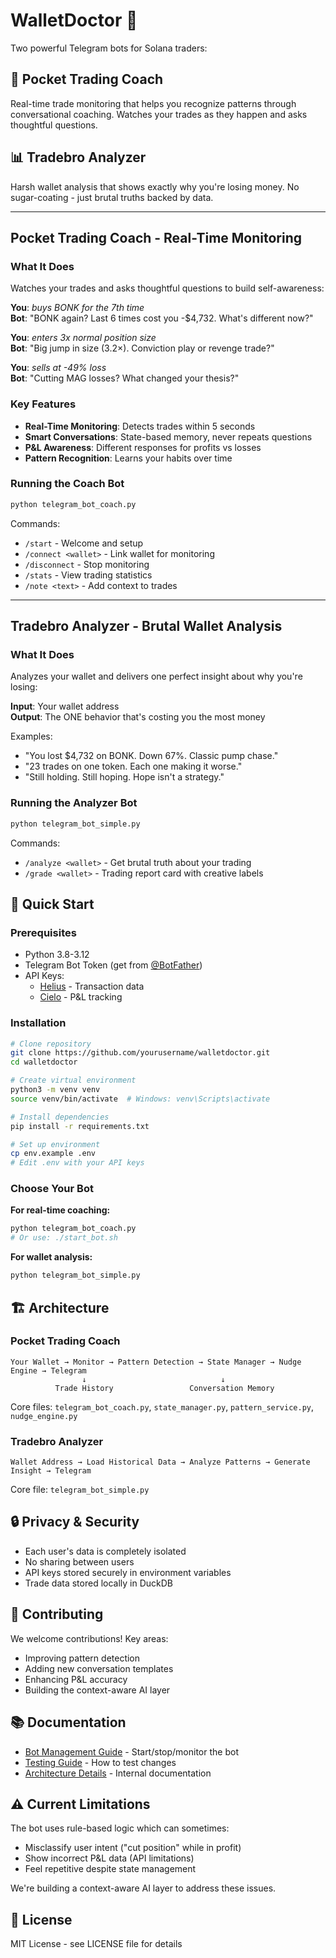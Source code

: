 # WalletDoctor 🏥

Two powerful Telegram bots for Solana traders:

## 🤖 Pocket Trading Coach
Real-time trade monitoring that helps you recognize patterns through conversational coaching. Watches your trades as they happen and asks thoughtful questions.

## 📊 Tradebro Analyzer  
Harsh wallet analysis that shows exactly why you're losing money. No sugar-coating - just brutal truths backed by data.

---

## Pocket Trading Coach - Real-Time Monitoring

### What It Does
Watches your trades and asks thoughtful questions to build self-awareness:

**You**: *buys BONK for the 7th time*  
**Bot**: "BONK again? Last 6 times cost you -$4,732. What's different now?"

**You**: *enters 3x normal position size*  
**Bot**: "Big jump in size (3.2×). Conviction play or revenge trade?"

**You**: *sells at -49% loss*  
**Bot**: "Cutting MAG losses? What changed your thesis?"

### Key Features
- **Real-Time Monitoring**: Detects trades within 5 seconds
- **Smart Conversations**: State-based memory, never repeats questions
- **P&L Awareness**: Different responses for profits vs losses
- **Pattern Recognition**: Learns your habits over time

### Running the Coach Bot
```bash
python telegram_bot_coach.py
```

Commands:
- `/start` - Welcome and setup
- `/connect <wallet>` - Link wallet for monitoring
- `/disconnect` - Stop monitoring
- `/stats` - View trading statistics
- `/note <text>` - Add context to trades

---

## Tradebro Analyzer - Brutal Wallet Analysis

### What It Does
Analyzes your wallet and delivers one perfect insight about why you're losing:

**Input**: Your wallet address  
**Output**: The ONE behavior that's costing you the most money

Examples:
- "You lost $4,732 on BONK. Down 67%. Classic pump chase."
- "23 trades on one token. Each one making it worse."
- "Still holding. Still hoping. Hope isn't a strategy."

### Running the Analyzer Bot
```bash
python telegram_bot_simple.py
```

Commands:
- `/analyze <wallet>` - Get brutal truth about your trading
- `/grade <wallet>` - Trading report card with creative labels

## 🚀 Quick Start

### Prerequisites
- Python 3.8-3.12
- Telegram Bot Token (get from [@BotFather](https://t.me/botfather))
- API Keys:
  - [Helius](https://dev.helius.xyz/) - Transaction data
  - [Cielo](https://cielo.finance/) - P&L tracking

### Installation

```bash
# Clone repository
git clone https://github.com/yourusername/walletdoctor.git
cd walletdoctor

# Create virtual environment
python3 -m venv venv
source venv/bin/activate  # Windows: venv\Scripts\activate

# Install dependencies
pip install -r requirements.txt

# Set up environment
cp env.example .env
# Edit .env with your API keys
```

### Choose Your Bot

**For real-time coaching:**
```bash
python telegram_bot_coach.py
# Or use: ./start_bot.sh
```

**For wallet analysis:**
```bash
python telegram_bot_simple.py
```

## 🏗️ Architecture

### Pocket Trading Coach
```
Your Wallet → Monitor → Pattern Detection → State Manager → Nudge Engine → Telegram
                ↓                              ↓
          Trade History                 Conversation Memory
```

Core files: `telegram_bot_coach.py`, `state_manager.py`, `pattern_service.py`, `nudge_engine.py`

### Tradebro Analyzer
```
Wallet Address → Load Historical Data → Analyze Patterns → Generate Insight → Telegram
```

Core file: `telegram_bot_simple.py`

## 🔒 Privacy & Security

- Each user's data is completely isolated
- No sharing between users
- API keys stored securely in environment variables
- Trade data stored locally in DuckDB

## 🤝 Contributing

We welcome contributions! Key areas:
- Improving pattern detection
- Adding new conversation templates
- Enhancing P&L accuracy
- Building the context-aware AI layer

## 📚 Documentation

- [Bot Management Guide](BOT_MANAGEMENT.md) - Start/stop/monitor the bot
- [Testing Guide](TESTING_GUIDE.md) - How to test changes
- [Architecture Details](.cursor/scratchpad.md) - Internal documentation

## ⚠️ Current Limitations

The bot uses rule-based logic which can sometimes:
- Misclassify user intent ("cut position" while in profit)
- Show incorrect P&L data (API limitations)
- Feel repetitive despite state management

We're building a context-aware AI layer to address these issues.

## 📝 License

MIT License - see LICENSE file for details